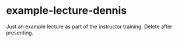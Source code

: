 example-lecture-dennis
======================

Just an example lecture as part of the instructor training. Delete after presenting.
